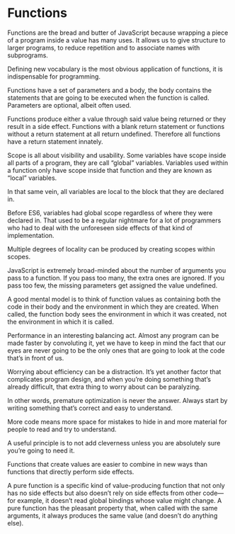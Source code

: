 # Functions

Functions are the bread and butter of JavaScript because wrapping a piece of a program inside a value has many uses. It allows us to give structure to larger programs, to reduce repetition and to associate names with subprograms.

Defining new vocabulary is the most obvious application of functions, it is indispensable for programming.

Functions have a set of parameters and a body, the body contains the statements that are going to be executed when the function is called. Parameters are optional, albeit often used.

Functions produce either a value through said value being returned or they result in a side effect. Functions with a blank return statement or functions without a return statement at all return undefined. Therefore all functions have a return statement innately.

Scope is all about visibility and usability. Some variables have scope inside all parts of a program, they are call “global” variables. Variables used within a function only have scope inside that function and they are known as “local” variables.

In that same vein, all variables are local to the block that they are declared in.

Before ES6, variables had global scope regardless of where they were declared in. That used to be a regular nightmare for a lot of programmers who had to deal with the unforeseen side effects of that kind of implementation.

Multiple degrees of locality can be produced by creating scopes within scopes.

JavaScript is extremely broad-minded about the number of arguments you pass to a function. If you pass too many, the extra ones are ignored. If you pass too few, the missing parameters get assigned the value undefined.

A good mental model is to think of function values as containing both the code in their body and the environment in which they are created. When called, the function body sees the environment in which it was created, not the environment in which it is called.

Performance in an interesting balancing act. Almost any program can be made faster by convoluting it, yet we have to keep in mind the fact that our eyes are never going to be the only ones that are going to look at the code that’s in front of us.

Worrying about efficiency can be a distraction. It’s yet another factor that complicates program design, and when you’re doing something that’s already difficult, that extra thing to worry about can be paralyzing.

In other words, premature optimization is never the answer. Always start by writing something that’s correct and easy to understand.

More code means more space for mistakes to hide in and more material for people to read and try to understand.

A useful principle is to not add cleverness unless you are absolutely sure you’re going to need it.

Functions that create values are easier to combine in new ways than functions that directly perform side effects.

A pure function is a specific kind of value-producing function that not only has no side effects but also doesn’t rely on side effects from other code—for example, it doesn’t read global bindings whose value might change. A pure function has the pleasant property that, when called with the same arguments, it always produces the same value (and doesn’t do anything else).
